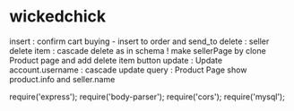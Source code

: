 # wickedchick

insert : confirm cart buying - insert to order and send_to
delete : seller delete item : cascade delete as in schema
  ! make sellerPage by clone Product page and add delete item button
update : Update account.username : cascade update
query : Product Page show product.info and seller.name

require('express');
require('body-parser');
require('cors');
require('mysql');
